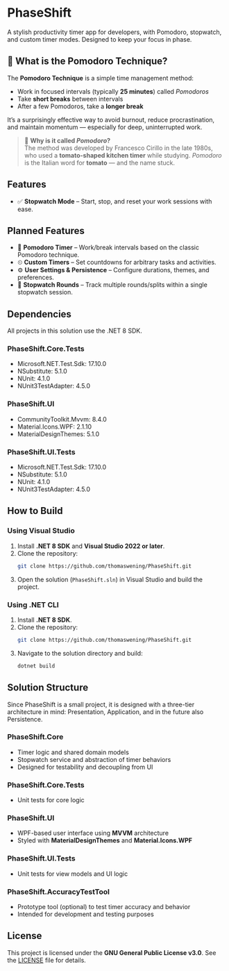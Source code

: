 # PhaseShift
A stylish productivity timer app for developers, with Pomodoro, stopwatch, and custom timer modes. Designed to keep your focus in phase.

## 🍅 What is the Pomodoro Technique?

The **Pomodoro Technique** is a simple time management method:
- Work in focused intervals (typically **25 minutes**) called _Pomodoros_
- Take **short breaks** between intervals
- After a few Pomodoros, take a **longer break**

It’s a surprisingly effective way to avoid burnout, reduce procrastination, and maintain momentum — especially for deep, uninterrupted work.

> 🧐 **Why is it called _Pomodoro_?**  
> The method was developed by Francesco Cirillo in the late 1980s, who used a **tomato-shaped kitchen timer** while studying. _Pomodoro_ is the Italian word for **tomato** — and the name stuck.

## Features

- ✅ **Stopwatch Mode** – Start, stop, and reset your work sessions with ease.

## Planned Features

- 🍅 **Pomodoro Timer** – Work/break intervals based on the classic Pomodoro technique.  
- ⏲ **Custom Timers** – Set countdowns for arbitrary tasks and activities.  
- ⚙️ **User Settings & Persistence** – Configure durations, themes, and preferences.  
- 🔁 **Stopwatch Rounds** – Track multiple rounds/splits within a single stopwatch session.

## Dependencies
All projects in this solution use the .NET 8 SDK.

### PhaseShift.Core.Tests
- Microsoft.NET.Test.Sdk: 17.10.0  
- NSubstitute: 5.1.0  
- NUnit: 4.1.0  
- NUnit3TestAdapter: 4.5.0  

### PhaseShift.UI
- CommunityToolkit.Mvvm: 8.4.0  
- Material.Icons.WPF: 2.1.10  
- MaterialDesignThemes: 5.1.0  

### PhaseShift.UI.Tests
- Microsoft.NET.Test.Sdk: 17.10.0  
- NSubstitute: 5.1.0  
- NUnit: 4.1.0  
- NUnit3TestAdapter: 4.5.0  

## How to Build

### Using Visual Studio

1. Install **.NET 8 SDK** and **Visual Studio 2022 or later**.  
2. Clone the repository:  
   ```sh
   git clone https://github.com/thomaswening/PhaseShift.git
   ```
3. Open the solution (`PhaseShift.sln`) in Visual Studio and build the project.

### Using .NET CLI

1. Install **.NET 8 SDK**.  
2. Clone the repository:  
   ```sh
   git clone https://github.com/thomaswening/PhaseShift.git
   ```
3. Navigate to the solution directory and build:  
   ```sh
   dotnet build
   ```

## Solution Structure

Since PhaseShift is a small project, it is designed with a three-tier architecture in mind: Presentation, Application, and in the future also Persistence.

### PhaseShift.Core

- Timer logic and shared domain models  
- Stopwatch service and abstraction of timer behaviors  
- Designed for testability and decoupling from UI

### PhaseShift.Core.Tests

- Unit tests for core logic

### PhaseShift.UI

- WPF-based user interface using **MVVM** architecture  
- Styled with **MaterialDesignThemes** and **Material.Icons.WPF**

### PhaseShift.UI.Tests

- Unit tests for view models and UI logic

### PhaseShift.AccuracyTestTool

- Prototype tool (optional) to test timer accuracy and behavior  
- Intended for development and testing purposes

## License

This project is licensed under the **GNU General Public License v3.0**. See the [LICENSE](LICENSE) file for details.
